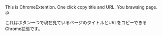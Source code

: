 
This is ChromeExtention. 
One click copy title and URL.
You brawsing page. :p

これはボタン一つで現在見ているページのタイトルとURLをコピーできるChrome拡張です。

